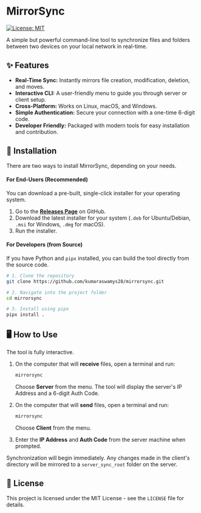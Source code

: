 # MirrorSync

[![License: MIT](https://img.shields.io/badge/License-MIT-yellow.svg)](https://opensource.org/licenses/MIT)

A simple but powerful command-line tool to synchronize files and folders between two devices on your local network in real-time.



## ✨ Features

- **Real-Time Sync:** Instantly mirrors file creation, modification, deletion, and moves.
- **Interactive CLI:** A user-friendly menu to guide you through server or client setup.
- **Cross-Platform:** Works on Linux, macOS, and Windows.
- **Simple Authentication:** Secure your connection with a one-time 6-digit code.
- **Developer Friendly:** Packaged with modern tools for easy installation and contribution.

## 🚀 Installation

There are two ways to install MirrorSync, depending on your needs.

#### For End-Users (Recommended)

You can download a pre-built, single-click installer for your operating system.

1.  Go to the **[Releases Page](https://github.com/kumaraswamys28/mirrorsync/releases)** on GitHub.
2.  Download the latest installer for your system (`.deb` for Ubuntu/Debian, `.msi` for Windows, `.dmg` for macOS).
3.  Run the installer.

#### For Developers (from Source)

If you have Python and `pipx` installed, you can build the tool directly from the source code.

```bash
# 1. Clone the repository
git clone https://github.com/kumaraswamys28/mirrorsync.git

# 2. Navigate into the project folder
cd mirrorsync

# 3. Install using pipx
pipx install .
```

## 🖥️ How to Use

The tool is fully interactive.

1.  On the computer that will **receive** files, open a terminal and run:
    ```bash
    mirrorsync
    ```
    Choose **Server** from the menu. The tool will display the server's IP Address and a 6-digit Auth Code.

2.  On the computer that will **send** files, open a terminal and run:
    ```bash
    mirrorsync
    ```
    Choose **Client** from the menu.

3.  Enter the **IP Address** and **Auth Code** from the server machine when prompted.

Synchronization will begin immediately. Any changes made in the client's directory will be mirrored to a `server_sync_root` folder on the server.

## 📜 License

This project is licensed under the MIT License - see the `LICENSE` file for details.
